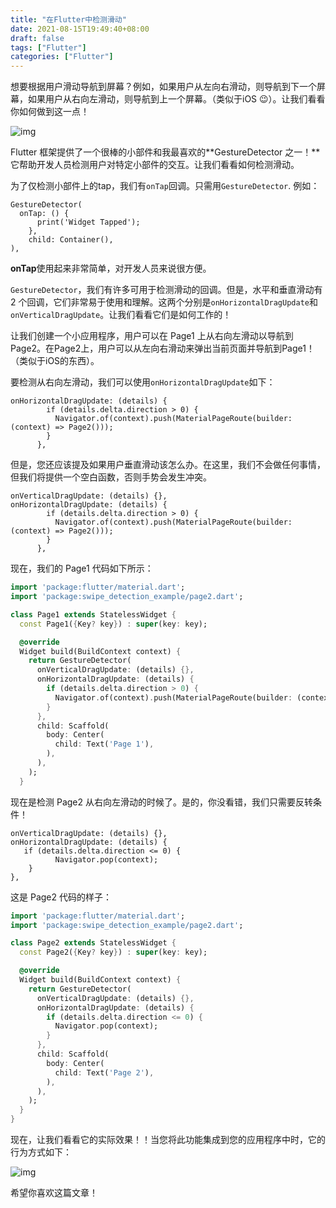 ```yaml
---
title: "在Flutter中检测滑动"
date: 2021-08-15T19:49:40+08:00
draft: false
tags: ["Flutter"]
categories: ["Flutter"]
---
```


想要根据用户滑动导航到屏幕？例如，如果用户从左向右滑动，则导航到下一个屏幕，如果用户从右向左滑动，则导航到上一个屏幕。（类似于iOS 😉）。让我们看看你如何做到这一点！

![img](https://miro.medium.com/max/700/0*IU8v5lkYJ23ulijY.png)

Flutter 框架提供了一个很棒的小部件和我最喜欢的**GestureDetector 之一！**它帮助开发人员检测用户对特定小部件的交互。让我们看看如何检测滑动。

为了仅检测小部件上的tap，我们有`onTap`回调。只需用`GestureDetector`. 例如：

```
GestureDetector( 
  onTap: () { 
      print('Widget Tapped'); 
    }, 
    child: Container(), 
),
```

**onTap**使用起来非常简单，对开发人员来说很方便。

`GestureDetector`，我们有许多可用于检测滑动的回调。但是，水平和垂直滑动有 2 个回调，它们非常易于使用和理解。这两个分别是`onHorizontalDragUpdate`和`onVerticalDragUpdate`。让我们看看它们是如何工作的！

让我们创建一个小应用程序，用户可以在 Page1 上从右向左滑动以导航到 Page2。在Page2上，用户可以从左向右滑动来弹出当前页面并导航到Page1！（类似于iOS的东西）。

要检测从右向左滑动，我们可以使用`onHorizontalDragUpdate`如下：

```
onHorizontalDragUpdate: (details) { 
        if (details.delta.direction > 0) { 
          Navigator.of(context).push(MaterialPageRoute(builder: (context) => Page2())); 
        } 
      },
```

但是，您还应该提及如果用户垂直滑动该怎么办。在这里，我们不会做任何事情，但我们将提供一个空白函数，否则手势会发生冲突。

```
onVerticalDragUpdate: (details) {}, 
onHorizontalDragUpdate: (details) { 
        if (details.delta.direction > 0) { 
          Navigator.of(context).push(MaterialPageRoute(builder: (context) => Page2())); 
        } 
      },
```

现在，我们的 Page1 代码如下所示：

```dart
import 'package:flutter/material.dart';
import 'package:swipe_detection_example/page2.dart';

class Page1 extends StatelessWidget {
  const Page1({Key? key}) : super(key: key);

  @override
  Widget build(BuildContext context) {
    return GestureDetector(
      onVerticalDragUpdate: (details) {},
      onHorizontalDragUpdate: (details) {
        if (details.delta.direction > 0) {
          Navigator.of(context).push(MaterialPageRoute(builder: (context) => Page2()));
        }
      },
      child: Scaffold(
        body: Center(
          child: Text('Page 1'),
        ),
      ),
    );
  }
```

现在是检测 Page2 从右向左滑动的时候了。是的，你没看错，我们只需要反转条件！

```
onVerticalDragUpdate: (details) {}, 
onHorizontalDragUpdate: (details) { 
   if (details.delta.direction <= 0) { 
          Navigator.pop(context); 
    } 
},
```

这是 Page2 代码的样子：

```dart
import 'package:flutter/material.dart';
import 'package:swipe_detection_example/page2.dart';

class Page2 extends StatelessWidget {
  const Page2({Key? key}) : super(key: key);

  @override
  Widget build(BuildContext context) {
    return GestureDetector(
      onVerticalDragUpdate: (details) {},
      onHorizontalDragUpdate: (details) {
        if (details.delta.direction <= 0) {
          Navigator.pop(context);
        }
      },
      child: Scaffold(
        body: Center(
          child: Text('Page 2'),
        ),
      ),
    );
  }
}
```



现在，让我们看看它的实际效果！！当您将此功能集成到您的应用程序中时，它的行为方式如下：

![img](https://miro.medium.com/max/700/1*jkeFJPP6Qs9QoZSFsDQr2Q.gif)

希望你喜欢这篇文章！